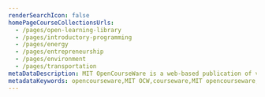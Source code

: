 ```yaml
---
renderSearchIcon: false
homePageCourseCollectionsUrls:
  - /pages/open-learning-library
  - /pages/introductory-programming
  - /pages/energy
  - /pages/entrepreneurship
  - /pages/environment
  - /pages/transportation
metaDataDescription: MIT OpenCourseWare is a web-based publication of virtually all MIT course content. OCW is open and available to the world and is a permanent MIT activity
metadataKeywords: opencourseware,MIT OCW,courseware,MIT opencourseware,Free Courses,class notes,class syllabus,class materials,tutorials,online courses,MIT courses
---
```

